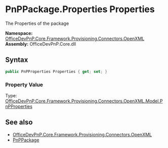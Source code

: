 # PnPPackage.Properties Properties
The Properties of the package  

**Namespace:** [OfficeDevPnP.Core.Framework.Provisioning.Connectors.OpenXML](OfficeDevPnP.Core.Framework.Provisioning.Connectors.OpenXML.md)  
**Assembly:** OfficeDevPnP.Core.dll  
## Syntax
```C#
public PnPProperties Properties { get; set; }
```

### Property Value
Type: [OfficeDevPnP.Core.Framework.Provisioning.Connectors.OpenXML.Model.PnPProperties](OfficeDevPnP.Core.Framework.Provisioning.Connectors.OpenXML.Model.PnPProperties.md)  

## See also
- [OfficeDevPnP.Core.Framework.Provisioning.Connectors.OpenXML](OfficeDevPnP.Core.Framework.Provisioning.Connectors.OpenXML.md)
- [PnPPackage](OfficeDevPnP.Core.Framework.Provisioning.Connectors.OpenXML.PnPPackage.md) 
